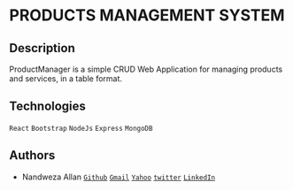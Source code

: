 # PRODUCTS MANAGEMENT SYSTEM

## Description
ProductManager is a simple CRUD Web Application for managing products and services, in a table format.

## Technologies
`React` `Bootstrap` `NodeJs` `Express` `MongoDB`

## Authors
+ Nandweza Allan [`Github`](https://github.com/nandweza) [`Gmail`](allannandweza@gmail.com) [`Yahoo`](nandwezaallan@yahoo.com) [`twitter`](https://twitter.com/allannandweza) [`LinkedIn`](http://www.linkedin.com/in/nandweza-allan-054a21218)
